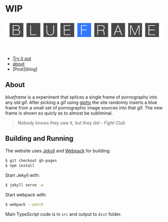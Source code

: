 # WIP

<div align="center">
    <div><img src="documentation/logo.png" /></div>
    <br>
    <br>
</div>

* [Try it out][site]
* [about](#about)
* [Post][blog]


## About
*blueframe* is a experiment that splices a single frame of pornography into any old gif. After picking a gif using [giphy](https://giphy.com) the site  randomly inserts a blue frame from a small set of pornographic image sources into that gif. The new frame is shown so quicly as to almost be subliminal. 

> Nobody knows they saw it, but they did - *Fight Club*


## Building and Running
The website uses [Jekyll](http://jekyllrb.com/) and [Webpack](http://webpack.github.io/) for building:

```bash
$ git checkout gh-pages
$ npm install
```

Start Jekyll with:

```bash
$ jekyll serve -w
```

Start webpack with:

```bash
$ webpack --watch
```

Main TypeScript code is in `src` and output to `dist` folder.


[site]: https://mattbierner.github.io/blueframe/
